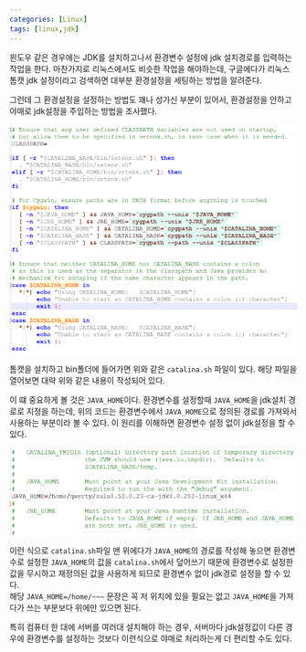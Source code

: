 ```yaml
---
categories: [Linux]
tags: [linux,jdk]
---
```


윈도우 같은 경우에는 JDK를 설치하고나서 환경변수 설정에 jdk 설치경로를 입력하는 작업을 한다. 마찬가지로 리눅스에서도 비슷한 작업을 해야하는데, 구글에다가 리눅스 톰캣 jdk 설정이라고 검색하면 대부분 환경설정을 세팅하는 방법을 알려준다.

그런데 그 환경설정을 설정하는 방법도 꽤나 성가신 부분이 있어서, 환경설정을 안하고 야매로 jdk설정을 주입하는 방법을 조사했다.

![1](/assets/post/2021-09-13/01.png)

톰캣을 설치하고 bin폴더에 들어가면 위와 같은 `catalina.sh` 파일이 있다. 해당 파일을 열어보면 대략 위와 같은 내용이 작성되어 있다.

이 떄 중요하게 볼 것은 `JAVA_HOME`이다. 환경변수를 설정할때 `JAVA_HOME`을 jdk설치 경로로 지정을 하는데, 위의 코드는 환경변수에서 `JAVA_HOME`으로 정의된 경로를 가져와서 사용하는 부분이라 볼 수 있다.
이 원리를 이해하면 환경변수 설정 없이 jdk설정을 할 수 있다.

![1](/assets/post/2021-09-13/02.png)

이런 식으로 `catalina.sh`파일 맨 위에다가 `JAVA_HOME`의 경로를 작성해 놓으면 환경변수로 설정한 `JAVA_HOME`의 값을 `catalina.sh`에서 덮어쓰기 때문에 환경변수로 설정한 값을 무시하고 재정의된 값을 사용하게 되므로 환경변수 없이 jdk경로 설정을 할 수 있다.  
해당 `JAVA_HOME=/home/~~~` 문장은 꼭 저 위치에 있을 필요는 없고 `JAVA_HOME`을 가져다가 쓰는 부분보다 위에만 있으면 된다.

특히 컴퓨터 한 대에 서버를 여러대 설치해야 하는 경우, 서버마다 jdk설정값이 다른 경우에 환경변수를 설정하는 것보다 이런식으로 야매로 처리하는게 더 편리할 수도 있다.
